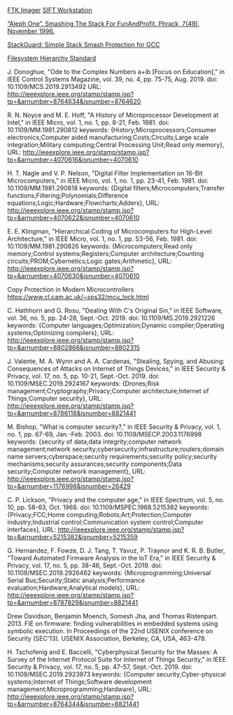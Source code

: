 [FTK Imager](https://accessdata.com/product-download)
[SIFT Workstation](https://digital-forensics.sans.org/community/downloads)

[“Aleph One”. Smashing The Stack For FunAndProfit. Phrack, 7(49), November 1996.](http://www-inst.eecs.berkeley.edu/~cs161/fa08/papers/stack_smashing.pdf)

[StackGuard: Simple Stack Smash Protection for GCC](ftp://gcc.gnu.org/pub/gcc/summit/2003/Stackguard.pdf)

[Filesystem Hierarchy Standard](https://www.linuxjournal.com/content/filesystem-hierarchy-standard)

J. Donoghue, "Ode to the Complex Numbers a+ib [Focus on Education]," in IEEE Control Systems Magazine, vol. 39, no. 4, pp. 75-75, Aug. 2019.
doi: 10.1109/MCS.2019.2913492
URL: http://ieeexplore.ieee.org/stamp/stamp.jsp?tp=&arnumber=8764634&isnumber=8764620


R. N. Noyce and M. E. Hoff, "A History of Microprocessor Development at Intel," in IEEE Micro, vol. 1, no. 1, pp. 8-21, Feb. 1981.
doi: 10.1109/MM.1981.290812
keywords: {History;Microprocessors;Consumer electronics;Computer aided manufacturing;Costs;Circuits;Large scale integration;Military computing;Central Processing Unit;Read only memory},
URL: http://ieeexplore.ieee.org/stamp/stamp.jsp?tp=&arnumber=4070616&isnumber=4070610

H. T. Nagle and V. P. Nelson, "Digital Filter Implementation on 16-Bit Microcomputers," in IEEE Micro, vol. 1, no. 1, pp. 23-41, Feb. 1981.
doi: 10.1109/MM.1981.290818
keywords: {Digital filters;Microcomputers;Transfer functions;Filtering;Polynomials;Difference equations;Logic;Hardware;Flowcharts;Adders},
URL: http://ieeexplore.ieee.org/stamp/stamp.jsp?tp=&arnumber=4070622&isnumber=4070610

E. E. Klingman, "Hierarchical Coding of Microcomputers for High-Level Architecture," in IEEE Micro, vol. 1, no. 1, pp. 53-56, Feb. 1981.
doi: 10.1109/MM.1981.290826
keywords: {Microcomputers;Read only memory;Control systems;Registers;Computer architecture;Counting circuits;PROM;Cybernetics;Logic gates;Arithmetic},
URL: http://ieeexplore.ieee.org/stamp/stamp.jsp?tp=&arnumber=4070630&isnumber=4070610


Copy Protection in Modern Microcontrollers
https://www.cl.cam.ac.uk/~sps32/mcu_lock.html


C. Hathhorn and G. Rosu, "Dealing With C's Original Sin," in IEEE Software, vol. 36, no. 5, pp. 24-28, Sept.-Oct. 2019.
doi: 10.1109/MS.2019.2921226
keywords: {Computer languages;Optimization;Dynamic compiler;Operating systems;Optimizing compilers},
URL: http://ieeexplore.ieee.org/stamp/stamp.jsp?tp=&arnumber=8802866&isnumber=8802315

J. Valente, M. A. Wynn and A. A. Cardenas, "Stealing, Spying, and Abusing: Consequences of Attacks on Internet of Things Devices," in IEEE Security & Privacy, vol. 17, no. 5, pp. 10-21, Sept.-Oct. 2019.
doi: 10.1109/MSEC.2019.2924167
keywords: {Drones;Risk management;Cryptography;Privacy;Computer architecture;Internet of Things;Computer security},
URL: http://ieeexplore.ieee.org/stamp/stamp.jsp?tp=&arnumber=8786118&isnumber=8821441

M. Bishop, "What is computer security?," in IEEE Security & Privacy, vol. 1, no. 1, pp. 67-69, Jan.-Feb. 2003.
doi: 10.1109/MSECP.2003.1176998
keywords: {security of data;data integrity;computer network management;network security;cybersecurity;infrastructure;routers;domain name servers;cyberspace;security requirements;security policy;security mechanisms;security assurances;security components;Data security;Computer network management},
URL: http://ieeexplore.ieee.org/stamp/stamp.jsp?tp=&arnumber=1176998&isnumber=26429


C. P. Lickson, "Privacy and the computer age," in IEEE Spectrum, vol. 5, no. 10, pp. 58-63, Oct. 1968.
doi: 10.1109/MSPEC.1968.5215382
keywords: {Privacy;FCC;Home computing;Robots;Art;Protection;Computer industry;Industrial control;Communication system control;Computer interfaces},
URL: http://ieeexplore.ieee.org/stamp/stamp.jsp?tp=&arnumber=5215382&isnumber=5215359

G. Hernandez, F. Fowze, D. J. Tang, T. Yavuz, P. Traynor and K. R. B. Butler, "Toward Automated Firmware Analysis in the IoT Era," in IEEE Security & Privacy, vol. 17, no. 5, pp. 38-46, Sept.-Oct. 2019.
doi: 10.1109/MSEC.2019.2926462
keywords: {Microprogramming;Universal Serial Bus;Security;Static analysis;Performance evaluation;Hardware;Analytical models},
URL: http://ieeexplore.ieee.org/stamp/stamp.jsp?tp=&arnumber=8787829&isnumber=8821441

Drew Davidson, Benjamin Moench, Somesh Jha, and Thomas Ristenpart. 2013. FIE on firmware: finding vulnerabilities in embedded systems using symbolic execution. In Proceedings of the 22nd USENIX conference on Security (SEC'13). USENIX Association, Berkeley, CA, USA, 463-478.

H. Tschofenig and E. Baccelli, "Cyberphysical Security for the Masses: A Survey of the Internet Protocol Suite for Internet of Things Security," in IEEE Security & Privacy, vol. 17, no. 5, pp. 47-57, Sept.-Oct. 2019.
doi: 10.1109/MSEC.2019.2923973
keywords: {Computer security;Cyber-physical systems;Internet of Things;Software development management;Microprogramming;Hardware},
URL: http://ieeexplore.ieee.org/stamp/stamp.jsp?tp=&arnumber=8764344&isnumber=8821441
